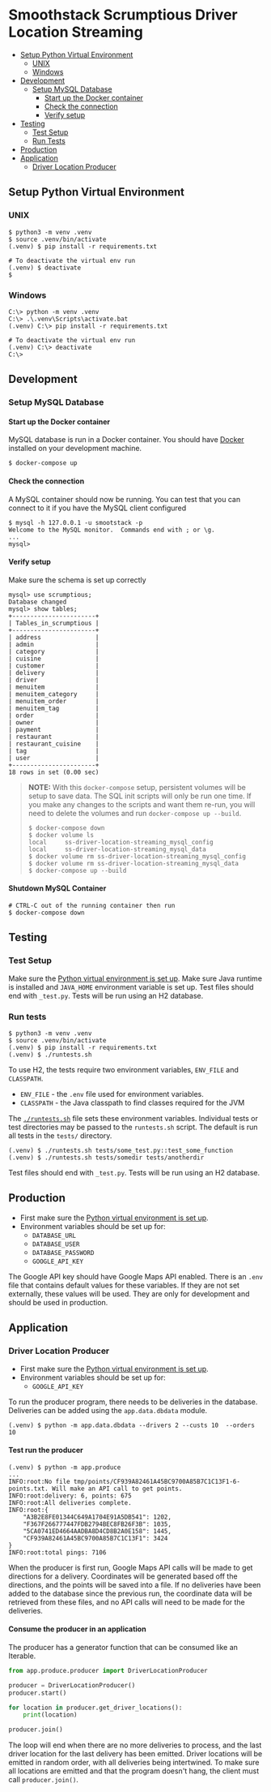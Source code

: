# Smoothstack Scrumptious Driver Location Streaming

* [Setup Python Virtual Environment](#setup-python-virtual-environment)
    * [UNIX](#unix)
    * [Windows](#windows)
* [Development](#development)
    * [Setup MySQL Database](#setup-mysql-database)
        * [Start up the Docker container](#start-up-the-docker-container)
        * [Check the connection](#check-the-connection)
        * [Verify setup](#verify-setup)
* [Testing](#testing)
    * [Test Setup](#test-setup)
    * [Run Tests](#run-tests)
* [Production](#production)
* [Application](#application)
    * [Driver Location Producer](#driver-location-producer)


## Setup Python Virtual Environment

### UNIX
```shell
$ python3 -m venv .venv
$ source .venv/bin/activate
(.venv) $ pip install -r requirements.txt

# To deactivate the virtual env run
(.venv) $ deactivate
$
```

### Windows

```shell
C:\> python -m venv .venv
C:\> .\.venv\Scripts\activate.bat
(.venv) C:\> pip install -r requirements.txt

# To deactivate the virtual env run
(.venv) C:\> deactivate
C:\>
```

## Development

### Setup MySQL Database

#### Start up the Docker container

MySQL database is run in a Docker container. You should have [Docker][docker] installed on your development machine.

```shell
$ docker-compose up
```

#### Check the connection

A MySQL container should now be running. You can test that you can connect to it if you have the MySQL client configured

```
$ mysql -h 127.0.0.1 -u smootstack -p
Welcome to the MySQL monitor.  Commands end with ; or \g.
...
mysql>
```

#### Verify setup

Make sure the schema is set up correctly

```
mysql> use scrumptious;
Database changed
mysql> show tables;
+-----------------------+
| Tables_in_scrumptious |
+-----------------------+
| address               |
| admin                 |
| category              |
| cuisine               |
| customer              |
| delivery              |
| driver                |
| menuitem              |
| menuitem_category     |
| menuitem_order        |
| menuitem_tag          |
| order                 |
| owner                 |
| payment               |
| restaurant            |
| restaurant_cuisine    |
| tag                   |
| user                  |
+-----------------------+
18 rows in set (0.00 sec)
```

>**NOTE:** With this `docker-compose` setup, persistent volumes will be setup to save data.
> The SQL init scripts will only be run one time. If you make any changes to the scripts
> and want them re-run, you will need to delete the volumes and run `docker-compose up --build`.
> 
>     $ docker-compose down
>     $ docker volume ls
>     local     ss-driver-location-streaming_mysql_config
>     local     ss-driver-location-streaming_mysql_data
>     $ docker volume rm ss-driver-location-streaming_mysql_config
>     $ docker volume rm ss-driver-location-streaming_mysql_data
>     $ docker-compose up --build

#### Shutdown MySQL Container

```shell
# CTRL-C out of the running container then run
$ docker-compose down
```

## Testing

### Test Setup

Make sure the [Python virtual environment is set up](#setup-python-virtual-environment).
Make sure Java runtime is installed and `JAVA_HOME` environment variable is set up.
Test files should end with `_test.py`. Tests will be run using an H2 database.

### Run tests

```shell
$ python3 -m venv .venv
$ source .venv/bin/activate
(.venv) $ pip install -r requirements.txt
(.venv) $ ./runtests.sh
```

To use H2, the tests require two environment variables, `ENV_FILE` and `CLASSPATH`.

* `ENV_FILE` - the `.env` file used for environment variables.
* `CLASSPATH` - the Java classpath to find classes required for the JVM

The [`./runtests.sh`](/runtests.sh) file sets these environment variables.
Individual tests or test directories may be passed to the `runtests.sh` script.
The default is run all tests in the `tests/` directory.

```shell
(.venv) $ ./runtests.sh tests/some_test.py::test_some_function
(.venv) $ ./runtests.sh tests/somedir tests/anotherdir
```

Test files should end with `_test.py`. Tests will be run using an H2 database.


## Production

* First make sure the [Python virtual environment is set up](#setup-python-virtual-environment).
* Environment variables should be set up for:
    * `DATABASE_URL`
    * `DATABASE_USER`
    * `DATABASE_PASSWORD`
    * `GOOGLE_API_KEY`
    
The Google API key should have Google Maps API enabled. There is an `.env` file that contains
default values for these variables. If they are not set externally, these values will be used.
They are only for development and should be used in production.


## Application

### Driver Location Producer

* First make sure the [Python virtual environment is set up](#setup-python-virtual-environment).
* Environment variables should be set up for:
    * `GOOGLE_API_KEY`
    
To run the producer program, there needs to be deliveries in the database. Deliveries can be
added using the `app.data.dbdata` module.

```shell
(.venv) $ python -m app.data.dbdata --drivers 2 --custs 10  --orders 10
```

#### Test run the producer

```shell
(.venv) $ python -m app.produce
...
INFO:root:No file tmp/points/CF939A82461A45BC9700A85B7C1C13F1-6-points.txt. Will make an API call to get points.
INFO:root:delivery: 6, points: 675
INFO:root:All deliveries complete.
INFO:root:{
    "A3B2E8FE01344C649A1704E91A5DB541": 1202,
    "F367F266777447FDB2794BEC8FB26F3B": 1035,
    "5CA0741ED4664AADBA8D4CD8B2A0E158": 1445,
    "CF939A82461A45BC9700A85B7C1C13F1": 3424
}
INFO:root:total pings: 7106
```

When the producer is first run, Google Maps API calls will be made to get directions for a delivery.
Coordinates will be generated based off the directions, and the points will be saved into a file.
If no deliveries have been added to the database since the previous run, the coordinate data will be
retrieved from these files, and no API calls will need to be made for the deliveries.

#### Consume the producer in an application

The producer has a generator function that can be consumed like an Iterable.

```python
from app.produce.producer import DriverLocationProducer

producer = DriverLocationProducer()
producer.start()

for location in producer.get_driver_locations():
    print(location)

producer.join()
```

The loop will end when there are no more deliveries to process, and the last driver location for the
last delivery has been emitted. Driver locations will be emitted in random order, with all deliveries
being intertwined. To make sure all locations are emitted and that the program doesn't hang, the client
must call `producer.join()`.

[docker]: https://docs.docker.com/get-docker/